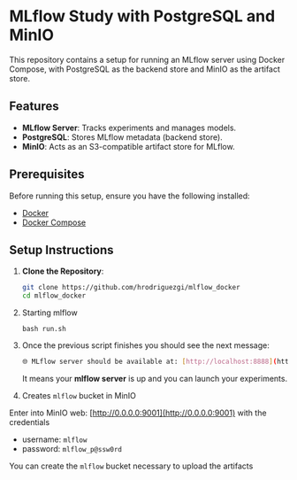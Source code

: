 # MLflow Study with PostgreSQL and MinIO

This repository contains a setup for running an MLflow server using Docker Compose, with PostgreSQL as the backend store and MinIO as the artifact store.

## Features

- **MLflow Server**: Tracks experiments and manages models.
- **PostgreSQL**: Stores MLflow metadata (backend store).
- **MinIO**: Acts as an S3-compatible artifact store for MLflow.

## Prerequisites

Before running this setup, ensure you have the following installed:

- [Docker](https://www.docker.com/)
- [Docker Compose](https://docs.docker.com/compose/)


## Setup Instructions

1. **Clone the Repository**:
   ```bash
   git clone https://github.com/hrodriguezgi/mlflow_docker
   cd mlflow_docker
   ```

2. Starting mlflow
   ```
   bash run.sh
   ```

3. Once the previous script finishes you should see the next message:
   ```bash
   🌐 MLflow server should be available at: [http://localhost:8888](http://localhost:8888)
   ```

   It means your **mlflow server** is up and you can launch your experiments.

4. Creates `mlflow` bucket in MinIO

Enter into MinIO web: [http://0.0.0.0:9001](http://0.0.0.0:9001) with the credentials 
- username: `mlflow`
- password: `mlflow_p@ssw0rd`

You can create the `mlflow` bucket necessary to upload the artifacts